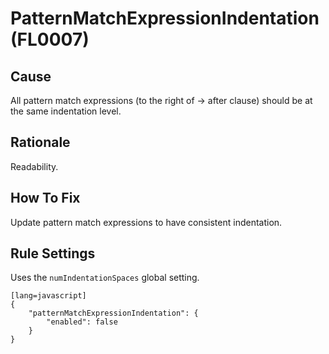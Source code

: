 # PatternMatchExpressionIndentation (FL0007)

## Cause

All pattern match expressions (to the right of -> after clause) should be at the same indentation level.

## Rationale

Readability.

## How To Fix

Update pattern match expressions to have consistent indentation.

## Rule Settings

Uses the `numIndentationSpaces` global setting.

	[lang=javascript]
    {
        "patternMatchExpressionIndentation": {
            "enabled": false
        }
    }
